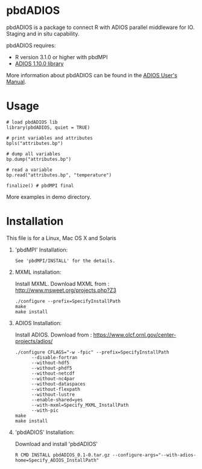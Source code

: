 # pbdADIOS

pbdADIOS is a package to connect R with ADIOS parallel middleware 
for IO. Staging and in situ capability.

pbdADIOS requires:
  * R version 3.1.0 or higher with pbdMPI
  * [ADIOS 1.10.0 library](https://www.olcf.ornl.gov/center-projects/adios/)

More information about pbdADIOS can be found in the
[ADIOS User's Manual](http://users.nccs.gov/~pnorbert/ADIOS-UsersManual-1.10.0.pdf).

# Usage

  ```
  # load pbdADIOS lib
  library(pbdADIOS, quiet = TRUE)

  # print variables and attributes
  bpls("attributes.bp")

  # dump all variables
  bp.dump("attributes.bp")

  # read a variable
  bp.read("attributes.bp", "temperature")

  finalize() # pbdMPI final
  ```
More examples in demo directory.

# Installation
This file is for a Linux, Mac OS X and Solaris 

1. 'pbdMPI' Installation:
    ```
    See 'pbdMPI/INSTALL' for the details.
    ```

2.  MXML installation:

    Install MXML. Download MXML from : http://www.msweet.org/projects.php?Z3
    ```
    ./configure --prefix=SpecifyInstallPath  
    make
    make install 
    ```

3. ADIOS  Installation:

    Install ADIOS. Download from : https://www.olcf.ornl.gov/center-projects/adios/
    ```
    ./configure CFLAGS="-w -fpic" --prefix=SpecifyInstallPath  
          --disable-fortran
          --without-hdf5
          --without-phdf5
          --without-netcdf
          --without-nc4par
          --without-dataspaces 
          --without-flexpath
          --without-lustre 
          --enable-shared=yes 
          --with-mxml=Specify_MXML_InstallPath 
          --with-pic
    make
    make install
    ```

4. 'pbdADIOS' Installation: 

    Download and install 'pbdADIOS'
    ```
    R CMD INSTALL pbdADIOS_0.1-0.tar.gz --configure-args="--with-adios-home=Specify_ADIOS_InstallPath"
    ```
